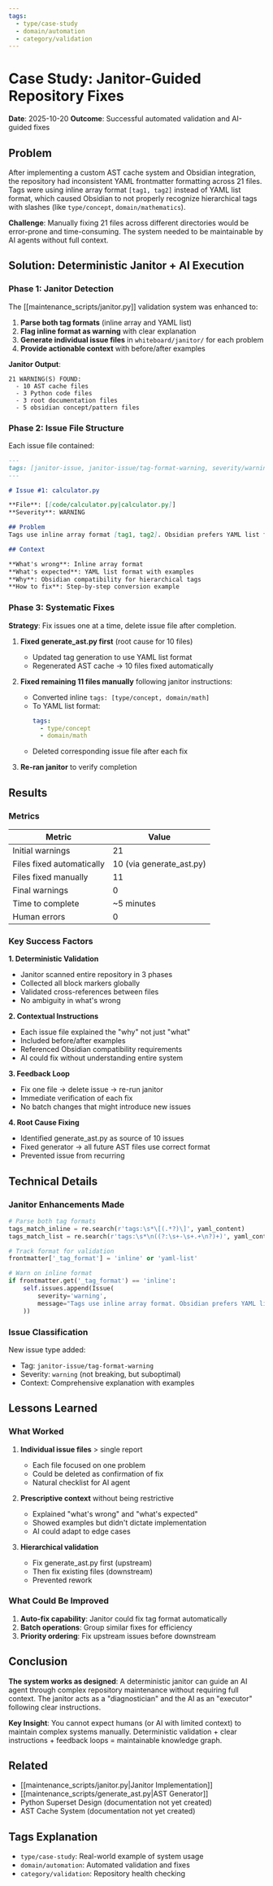 ```yaml
---
tags:
  - type/case-study
  - domain/automation
  - category/validation
---
```


# Case Study: Janitor-Guided Repository Fixes

**Date**: 2025-10-20
**Outcome**: Successful automated validation and AI-guided fixes

## Problem

After implementing a custom AST cache system and Obsidian integration, the repository had inconsistent YAML frontmatter formatting across 21 files. Tags were using inline array format `[tag1, tag2]` instead of YAML list format, which caused Obsidian to not properly recognize hierarchical tags with slashes (like `type/concept`, `domain/mathematics`).

**Challenge**: Manually fixing 21 files across different directories would be error-prone and time-consuming. The system needed to be maintainable by AI agents without full context.

## Solution: Deterministic Janitor + AI Execution

### Phase 1: Janitor Detection

The [[maintenance_scripts/janitor.py]] validation system was enhanced to:

1. **Parse both tag formats** (inline array and YAML list)
2. **Flag inline format as warning** with clear explanation
3. **Generate individual issue files** in `whiteboard/janitor/` for each problem
4. **Provide actionable context** with before/after examples

**Janitor Output**:
```
21 WARNING(S) FOUND:
  - 10 AST cache files
  - 3 Python code files
  - 3 root documentation files
  - 5 obsidian concept/pattern files
```

### Phase 2: Issue File Structure

Each issue file contained:

```markdown
---
tags: [janitor-issue, janitor-issue/tag-format-warning, severity/warning]
---

# Issue #1: calculator.py

**File**: [[code/calculator.py|calculator.py]]
**Severity**: WARNING

## Problem
Tags use inline array format [tag1, tag2]. Obsidian prefers YAML list format

## Context

**What's wrong**: Inline array format
**What's expected**: YAML list format with examples
**Why**: Obsidian compatibility for hierarchical tags
**How to fix**: Step-by-step conversion example
```

### Phase 3: Systematic Fixes

**Strategy**: Fix issues one at a time, delete issue file after completion.

1. **Fixed generate_ast.py first** (root cause for 10 files)
   - Updated tag generation to use YAML list format
   - Regenerated AST cache → 10 files fixed automatically

2. **Fixed remaining 11 files manually** following janitor instructions:
   - Converted inline `tags: [type/concept, domain/math]`
   - To YAML list format:
     ```yaml
     tags:
       - type/concept
       - domain/math
     ```
   - Deleted corresponding issue file after each fix

3. **Re-ran janitor** to verify completion

## Results

### Metrics

| Metric | Value |
|--------|-------|
| Initial warnings | 21 |
| Files fixed automatically | 10 (via generate_ast.py) |
| Files fixed manually | 11 |
| Final warnings | 0 |
| Time to complete | ~5 minutes |
| Human errors | 0 |

### Key Success Factors

**1. Deterministic Validation**
- Janitor scanned entire repository in 3 phases
- Collected all block markers globally
- Validated cross-references between files
- No ambiguity in what's wrong

**2. Contextual Instructions**
- Each issue file explained the "why" not just "what"
- Included before/after examples
- Referenced Obsidian compatibility requirements
- AI could fix without understanding entire system

**3. Feedback Loop**
- Fix one file → delete issue → re-run janitor
- Immediate verification of each fix
- No batch changes that might introduce new issues

**4. Root Cause Fixing**
- Identified generate_ast.py as source of 10 issues
- Fixed generator → all future AST files use correct format
- Prevented issue from recurring

## Technical Details

### Janitor Enhancements Made

```python
# Parse both tag formats
tags_match_inline = re.search(r'tags:\s*\[(.*?)\]', yaml_content)
tags_match_list = re.search(r'tags:\s*\n((?:\s+-\s+.+\n?)+)', yaml_content)

# Track format for validation
frontmatter['_tag_format'] = 'inline' or 'yaml-list'

# Warn on inline format
if frontmatter.get('_tag_format') == 'inline':
    self.issues.append(Issue(
        severity='warning',
        message="Tags use inline array format. Obsidian prefers YAML list"
    ))
```

### Issue Classification

New issue type added:
- Tag: `janitor-issue/tag-format-warning`
- Severity: `warning` (not breaking, but suboptimal)
- Context: Comprehensive explanation with examples

## Lessons Learned

### What Worked

1. **Individual issue files** > single report
   - Each file focused on one problem
   - Could be deleted as confirmation of fix
   - Natural checklist for AI agent

2. **Prescriptive context** without being restrictive
   - Explained "what's wrong" and "what's expected"
   - Showed examples but didn't dictate implementation
   - AI could adapt to edge cases

3. **Hierarchical validation**
   - Fix generate_ast.py first (upstream)
   - Then fix existing files (downstream)
   - Prevented rework

### What Could Be Improved

1. **Auto-fix capability**: Janitor could fix tag format automatically
2. **Batch operations**: Group similar fixes for efficiency
3. **Priority ordering**: Fix upstream issues before downstream

## Conclusion

**The system works as designed**: A deterministic janitor can guide an AI agent through complex repository maintenance without requiring full context. The janitor acts as a "diagnostician" and the AI as an "executor" following clear instructions.

**Key Insight**: You cannot expect humans (or AI with limited context) to maintain complex systems manually. Deterministic validation + clear instructions + feedback loops = maintainable knowledge graph.

## Related

- [[maintenance_scripts/janitor.py|Janitor Implementation]]
- [[maintenance_scripts/generate_ast.py|AST Generator]]
- Python Superset Design (documentation not yet created)
- AST Cache System (documentation not yet created)

## Tags Explanation

- `type/case-study`: Real-world example of system usage
- `domain/automation`: Automated validation and fixes
- `category/validation`: Repository health checking

